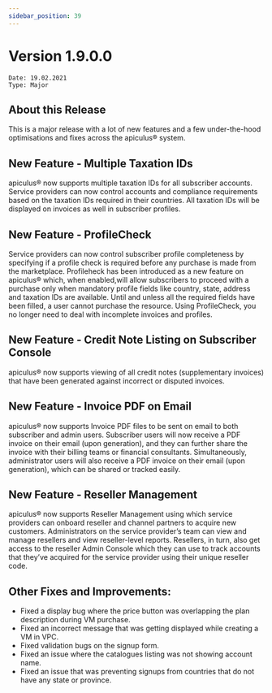 ```yaml
---
sidebar_position: 39
---
```

# Version 1.9.0.0
```
Date: 19.02.2021
Type: Major
```

## About this Release

This is a major release with a lot of new features and a few under-the-hood optimisations and fixes across the apiculus® system.

## New Feature - Multiple Taxation IDs

apiculus® now supports multiple taxation IDs for all subscriber accounts. Service providers can now control accounts and compliance requirements based on the taxation IDs required in their countries. All taxation IDs will be displayed on invoices as well in subscriber profiles.

## New Feature - ProfileCheck

Service providers can now control subscriber profile completeness by specifying if a profile check is required before any purchase is made from the marketplace. Profileheck has been introduced as a new feature on apiculus® which, when enabled,will allow subscribers to proceed with a purchase only when mandatory profile fields like country, state, address and taxation IDs are available. Until and unless all the required fields have been filled, a user cannot purchase the resource. Using ProfileCheck, you no longer need to deal with incomplete invoices and profiles.

## New Feature - Credit Note Listing on Subscriber Console

apiculus® now supports viewing of all credit notes (supplementary invoices) that have been generated against incorrect or disputed invoices.

## New Feature - Invoice PDF on Email

apiculus® now supports Invoice PDF files to be sent on email to both subscriber and admin users. Subscriber users will now receive a PDF invoice on their email (upon generation), and they can further share the invoice with their billing teams or financial consultants. Simultaneously, administrator users will also receive a PDF invoice on their email (upon generation), which can be shared or tracked easily.

## New Feature - Reseller Management

apiculus® now supports Reseller Management using which service providers can onboard reseller and channel partners to acquire new customers. Administrators on the service provider’s team can view and manage resellers and view reseller-level reports. Resellers, in turn, also get access to the reseller Admin Console which they can use to track accounts that they’ve acquired for the service provider using their unique reseller code.

## Other Fixes and Improvements:

- Fixed a display bug where the price button was overlapping the plan description during VM purchase.
- Fixed an incorrect message that was getting displayed while creating a VM in VPC.
- Fixed validation bugs on the signup form.
- Fixed an issue where the catalogues listing was not showing account name.
- Fixed an issue that was preventing signups from countries that do not have any state or province.






